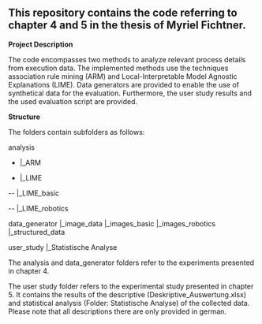 This repository contains the code referring to chapter 4 and 5 in the thesis of Myriel Fichtner.
--
**Project Description**

The code encompasses two methods to analyze relevant process details from execution data. The implemented methods use the techniques association rule mining (ARM) and Local-Interpretable Model Agnostic Explanations (LIME).
Data generators are provided to enable the use of synthetical data for the evaluation.
Furthermore, the user study results and the used evaluation script are provided.

**Structure**

The folders contain subfolders as follows:

analysis

- |_ARM

- |_LIME

--  |_LIME_basic
  
--  |_LIME_robotics

data_generator
|_image_data
  |_images_basic
  |_images_robotics
|_structured_data

user_study
|_Statistische Analyse


The analysis and data_generator folders refer to the experiments presented in chapter 4.

The user study folder refers to the experimental study presented in chapter 5. It contains the results of the descriptive (Deskriptive_Auswertung.xlsx) and statistical analysis (Folder: Statistische Analyse) of the collected data.
Please note that all descriptions there are only provided in german.
